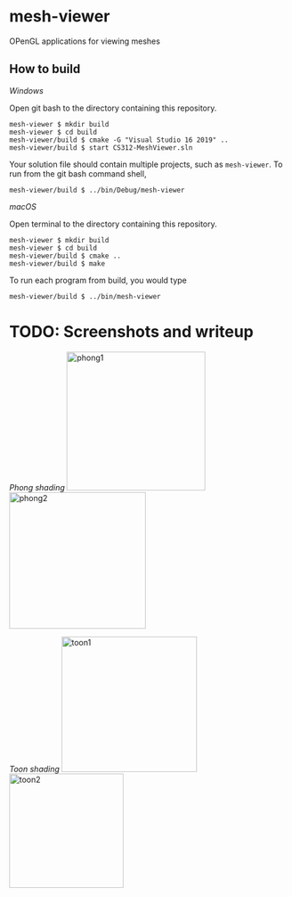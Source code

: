 # mesh-viewer

OPenGL applications for viewing meshes

## How to build

*Windows*

Open git bash to the directory containing this repository.

```
mesh-viewer $ mkdir build
mesh-viewer $ cd build
mesh-viewer/build $ cmake -G "Visual Studio 16 2019" ..
mesh-viewer/build $ start CS312-MeshViewer.sln
```

Your solution file should contain multiple projects, such as `mesh-viewer`.
To run from the git bash command shell, 

```
mesh-viewer/build $ ../bin/Debug/mesh-viewer
```

*macOS*

Open terminal to the directory containing this repository.

```
mesh-viewer $ mkdir build
mesh-viewer $ cd build
mesh-viewer/build $ cmake ..
mesh-viewer/build $ make
```

To run each program from build, you would type

```
mesh-viewer/build $ ../bin/mesh-viewer
```

# TODO: Screenshots and writeup

*Phong shading*
<img width="249" alt="phong1" src="https://user-images.githubusercontent.com/75322388/119921197-96dd6700-bf3b-11eb-88c3-3da501bf64e6.png">
<img width="245" alt="phong2" src="https://user-images.githubusercontent.com/75322388/119921199-9775fd80-bf3b-11eb-9c9f-62036127e610.png">

*Toon shading*
<img width="243" alt="toon1" src="https://user-images.githubusercontent.com/75322388/119921240-a65cb000-bf3b-11eb-95f2-e3debcf2505d.png">
<img width="205" alt="toon2" src="https://user-images.githubusercontent.com/75322388/119921242-a6f54680-bf3b-11eb-807e-03e7472f0d68.png">


